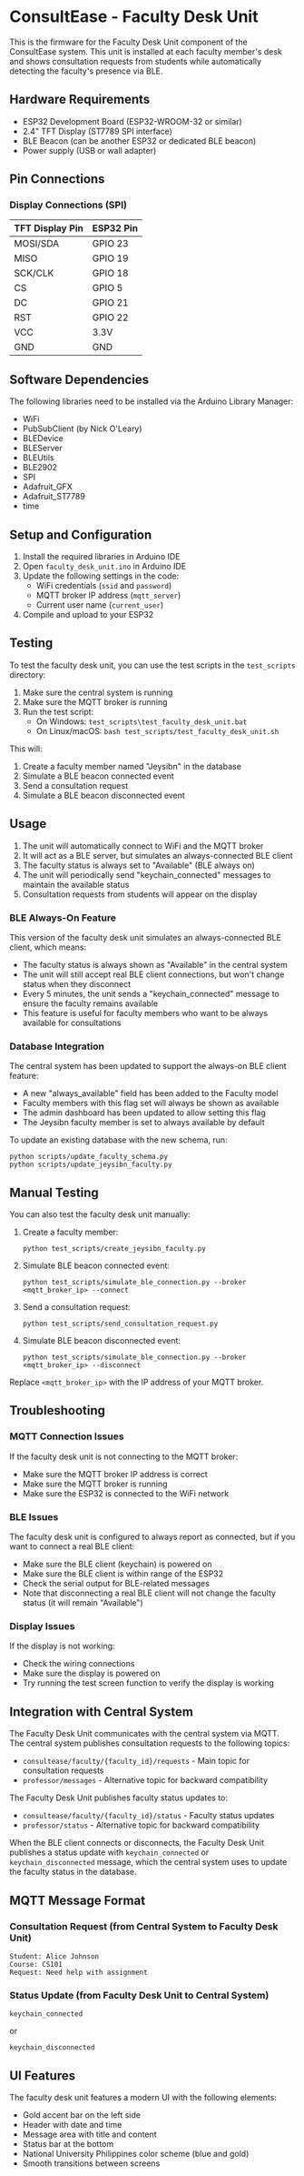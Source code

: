 # ConsultEase - Faculty Desk Unit

This is the firmware for the Faculty Desk Unit component of the ConsultEase system. This unit is installed at each faculty member's desk and shows consultation requests from students while automatically detecting the faculty's presence via BLE.

## Hardware Requirements

- ESP32 Development Board (ESP32-WROOM-32 or similar)
- 2.4" TFT Display (ST7789 SPI interface)
- BLE Beacon (can be another ESP32 or dedicated BLE beacon)
- Power supply (USB or wall adapter)

## Pin Connections

### Display Connections (SPI)
| TFT Display Pin | ESP32 Pin |
|-----------------|-----------|
| MOSI/SDA        | GPIO 23   |
| MISO            | GPIO 19   |
| SCK/CLK         | GPIO 18   |
| CS              | GPIO 5    |
| DC              | GPIO 21   |
| RST             | GPIO 22   |
| VCC             | 3.3V      |
| GND             | GND       |

## Software Dependencies

The following libraries need to be installed via the Arduino Library Manager:

- WiFi
- PubSubClient (by Nick O'Leary)
- BLEDevice
- BLEServer
- BLEUtils
- BLE2902
- SPI
- Adafruit_GFX
- Adafruit_ST7789
- time

## Setup and Configuration

1. Install the required libraries in Arduino IDE
2. Open `faculty_desk_unit.ino` in Arduino IDE
3. Update the following settings in the code:
   - WiFi credentials (`ssid` and `password`)
   - MQTT broker IP address (`mqtt_server`)
   - Current user name (`current_user`)
4. Compile and upload to your ESP32

## Testing

To test the faculty desk unit, you can use the test scripts in the `test_scripts` directory:

1. Make sure the central system is running
2. Make sure the MQTT broker is running
3. Run the test script:
   - On Windows: `test_scripts\test_faculty_desk_unit.bat`
   - On Linux/macOS: `bash test_scripts/test_faculty_desk_unit.sh`

This will:
1. Create a faculty member named "Jeysibn" in the database
2. Simulate a BLE beacon connected event
3. Send a consultation request
4. Simulate a BLE beacon disconnected event

## Usage

1. The unit will automatically connect to WiFi and the MQTT broker
2. It will act as a BLE server, but simulates an always-connected BLE client
3. The faculty status is always set to "Available" (BLE always on)
4. The unit will periodically send "keychain_connected" messages to maintain the available status
5. Consultation requests from students will appear on the display

### BLE Always-On Feature

This version of the faculty desk unit simulates an always-connected BLE client, which means:
- The faculty status is always shown as "Available" in the central system
- The unit will still accept real BLE client connections, but won't change status when they disconnect
- Every 5 minutes, the unit sends a "keychain_connected" message to ensure the faculty remains available
- This feature is useful for faculty members who want to be always available for consultations

### Database Integration

The central system has been updated to support the always-on BLE client feature:
- A new "always_available" field has been added to the Faculty model
- Faculty members with this flag set will always be shown as available
- The admin dashboard has been updated to allow setting this flag
- The Jeysibn faculty member is set to always available by default

To update an existing database with the new schema, run:
```
python scripts/update_faculty_schema.py
python scripts/update_jeysibn_faculty.py
```

## Manual Testing

You can also test the faculty desk unit manually:

1. Create a faculty member:
   ```
   python test_scripts/create_jeysibn_faculty.py
   ```

2. Simulate BLE beacon connected event:
   ```
   python test_scripts/simulate_ble_connection.py --broker <mqtt_broker_ip> --connect
   ```

3. Send a consultation request:
   ```
   python test_scripts/send_consultation_request.py
   ```

4. Simulate BLE beacon disconnected event:
   ```
   python test_scripts/simulate_ble_connection.py --broker <mqtt_broker_ip> --disconnect
   ```

Replace `<mqtt_broker_ip>` with the IP address of your MQTT broker.

## Troubleshooting

### MQTT Connection Issues

If the faculty desk unit is not connecting to the MQTT broker:
- Make sure the MQTT broker IP address is correct
- Make sure the MQTT broker is running
- Make sure the ESP32 is connected to the WiFi network

### BLE Issues

The faculty desk unit is configured to always report as connected, but if you want to connect a real BLE client:
- Make sure the BLE client (keychain) is powered on
- Make sure the BLE client is within range of the ESP32
- Check the serial output for BLE-related messages
- Note that disconnecting a real BLE client will not change the faculty status (it will remain "Available")

### Display Issues

If the display is not working:
- Check the wiring connections
- Make sure the display is powered on
- Try running the test screen function to verify the display is working

## Integration with Central System

The Faculty Desk Unit communicates with the central system via MQTT. The central system publishes consultation requests to the following topics:

- `consultease/faculty/{faculty_id}/requests` - Main topic for consultation requests
- `professor/messages` - Alternative topic for backward compatibility

The Faculty Desk Unit publishes faculty status updates to:

- `consultease/faculty/{faculty_id}/status` - Faculty status updates
- `professor/status` - Alternative topic for backward compatibility

When the BLE client connects or disconnects, the Faculty Desk Unit publishes a status update with `keychain_connected` or `keychain_disconnected` message, which the central system uses to update the faculty status in the database.

## MQTT Message Format

### Consultation Request (from Central System to Faculty Desk Unit)
```
Student: Alice Johnson
Course: CS101
Request: Need help with assignment
```

### Status Update (from Faculty Desk Unit to Central System)
```
keychain_connected
```

or

```
keychain_disconnected
```

## UI Features

The faculty desk unit features a modern UI with the following elements:

- Gold accent bar on the left side
- Header with date and time
- Message area with title and content
- Status bar at the bottom
- National University Philippines color scheme (blue and gold)
- Smooth transitions between screens
